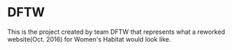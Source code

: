 # DFTW
This is the project created by team DFTW that represents what a reworked website(Oct. 2016) for Women's Habitat would look like.
